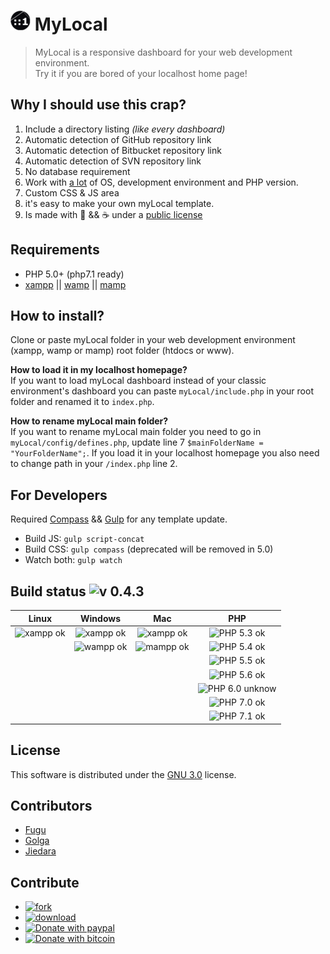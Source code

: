 # ![](./templates/night2015/img/favicon/favicon-32x32.png) MyLocal 
>    MyLocal is a responsive dashboard for your web development environment.  
>    Try it if you are bored of your localhost home page!  

## Why I should use this crap?
1. Include a directory listing *(like every dashboard)*
2. Automatic detection of GitHub repository link
3. Automatic detection of Bitbucket repository link
4. Automatic detection of SVN repository link
5. No database requirement
6. Work with [a lot](#build-status-) of OS, development environment and PHP version. 
7. Custom CSS & JS area
8. it's easy to make your own myLocal template.
9. Is made with  :green_heart: && :coffee: under a [public license](./license.md)

## Requirements

* PHP 5.0+ (php7.1 ready)
* [xampp](https://www.apachefriends.org/index.html) || [wamp](http://www.wampserver.com/en/) || [mamp](https://www.mamp.info/en/)

## How to install?

Clone or paste myLocal folder in your web development environment (xampp, wamp or mamp) root folder (htdocs or www).

   **How to load it in my localhost homepage?**   
   If you want to load myLocal dashboard instead of your classic environment's dashboard you can paste `myLocal/include.php` in your root folder and renamed it to `index.php`.   

   **How to rename myLocal main folder?**   
   If you want to rename myLocal main folder you need to go in `myLocal/config/defines.php`, update line 7 `$mainFolderName = "YourFolderName";`. If you load it in your localhost homepage you also need to change path in your `/index.php` line 2.    


## For Developers

Required [Compass](http://compass-style.org/) && [Gulp](https://www.npmjs.com/package/gulp-install) for any template update.

* Build JS: `gulp script-concat`
* Build CSS: `gulp compass` (deprecated will be removed in 5.0)
* Watch both: `gulp watch`


## Build status ![v 0.4.3](https://img.shields.io/badge/version-0.4.2_alpha-blue.svg)

| Linux | Windows | Mac | PHP |
|:------:|:----------:|:----:|:----:|
| ![xampp ok](https://img.shields.io/badge/XAMPP_Build-passing-brightgreen.svg) | ![xampp ok](https://img.shields.io/badge/XAMPP_Build-passing-brightgreen.svg) |  ![xampp ok](https://img.shields.io/badge/XAMPP_Build-passing-brightgreen.svg) | ![PHP 5.3 ok](https://img.shields.io/badge/5.3-passing-brightgreen.svg) |
| | ![wampp ok](https://img.shields.io/badge/WAMPP_Build-passing-brightgreen.svg) | ![mampp ok](https://img.shields.io/badge/MAMPP_Build-passing-brightgreen.svg) | ![PHP 5.4 ok](https://img.shields.io/badge/5.4-passing-brightgreen.svg) |
|| | | ![PHP 5.5 ok](https://img.shields.io/badge/5.5-passing-brightgreen.svg) |
|| | | ![PHP 5.6 ok](https://img.shields.io/badge/5.6-passing-brightgreen.svg) |
|| | | ![PHP 6.0 unknow](https://img.shields.io/badge/6.0-unkow-silver.svg) |
|| | | ![PHP 7.0 ok](https://img.shields.io/badge/7.0-passing-brightgreen.svg) 
|| | | ![PHP 7.1 ok](https://img.shields.io/badge/7.1-passing-brightgreen.svg) |


## License

This software is distributed under the [GNU 3.0](./license.md) license.


## Contributors

* [Fugu](http://www.fugu.fr/)
* [Golga](https://github.com/Golgarud)
* [Jiedara](https://github.com/Jiedara)


## Contribute
* [![fork](https://img.shields.io/badge/Code-Fork-brightgreen.svg)](https://github.com/Golgarud/myLocal/fork)
* [![download](https://img.shields.io/badge/Code-Download-blue.svg)](https://github.com/Golgarud/myLocal/archive/master.zip)
* [![Donate with paypal](https://img.shields.io/badge/Donate-PayPal-yellow.svg)](https://www.paypal.me/golga)
* [![Donate with bitcoin](https://img.shields.io/badge/Donate-ɃitCoin-green.svg)](https://greenaddress.it/fr/pay/GA2f9ovyx43qac7HH3Q9wwTDDJbiNU/#/)
